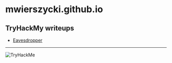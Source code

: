 # mwierszycki.github.io

## TryHackMy writeups

* [Eavesdropper](https://mwierszycki.github.io/THMwriteups/Eavesdropper)

---
<img src="https://tryhackme-badges.s3.amazonaws.com/mwierszycki.png" alt="TryHackMe">
